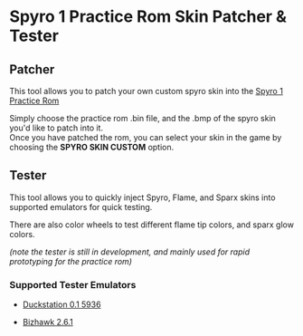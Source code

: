 # Spyro 1 Practice Rom Skin Patcher & Tester

## Patcher
This tool allows you to patch your own custom spyro skin into the [Spyro 1 Practice Rom](https://github.com/C0mposer/Spyro-1-Practice-Codes)

Simply choose the practice rom .bin file, and the .bmp of the spyro skin you'd like to patch into it.  
Once you have patched the rom, you can select your skin in the game by choosing the **SPYRO SKIN CUSTOM** option.

## Tester
This tool allows you to quickly inject Spyro, Flame, and Sparx skins into supported emulators for quick testing.  

There are also color wheels to test different flame tip colors, and sparx glow colors.

*(note the tester is still in development, and mainly used for rapid prototyping for the practice rom)*

### Supported Tester Emulators
- [Duckstation 0.1 5936](https://github.com/stenzek/duckstation/releases/tag/latest)  

 - [Bizhawk 2.6.1](https://tasvideos.org/BizHawk/ReleaseHistory#Bizhawk261)   